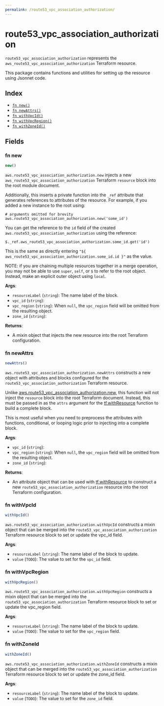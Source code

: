 ```yaml
---
permalink: /route53_vpc_association_authorization/
---
```


# route53_vpc_association_authorization

`route53_vpc_association_authorization` represents the `aws_route53_vpc_association_authorization` Terraform resource.



This package contains functions and utilities for setting up the resource using Jsonnet code.


## Index

* [`fn new()`](#fn-new)
* [`fn newAttrs()`](#fn-newattrs)
* [`fn withVpcId()`](#fn-withvpcid)
* [`fn withVpcRegion()`](#fn-withvpcregion)
* [`fn withZoneId()`](#fn-withzoneid)

## Fields

### fn new

```ts
new()
```


`aws.route53_vpc_association_authorization.new` injects a new `aws_route53_vpc_association_authorization` Terraform `resource`
block into the root module document.

Additionally, this inserts a private function into the `_ref` attribute that generates references to attributes of the
resource. For example, if you added a new instance to the root using:

    # arguments omitted for brevity
    aws.route53_vpc_association_authorization.new('some_id')

You can get the reference to the `id` field of the created `aws.route53_vpc_association_authorization` using the reference:

    $._ref.aws_route53_vpc_association_authorization.some_id.get('id')

This is the same as directly entering `"${ aws_route53_vpc_association_authorization.some_id.id }"` as the value.

NOTE: if you are chaining multiple resources together in a merge operation, you may not be able to use `super`, `self`,
or `$` to refer to the root object. Instead, make an explicit outer object using `local`.

**Args**:
  - `resourceLabel` (`string`): The name label of the block.
  - `vpc_id` (`string`): 
  - `vpc_region` (`string`):  When `null`, the `vpc_region` field will be omitted from the resulting object.
  - `zone_id` (`string`): 

**Returns**:
- A mixin object that injects the new resource into the root Terraform configuration.


### fn newAttrs

```ts
newAttrs()
```


`aws.route53_vpc_association_authorization.newAttrs` constructs a new object with attributes and blocks configured for the `route53_vpc_association_authorization`
Terraform resource.

Unlike [aws.route53_vpc_association_authorization.new](#fn-route53vpcassociationauthorizationnew), this function will not inject the `resource`
block into the root Terraform document. Instead, this must be passed in as the `attrs` argument for the
[tf.withResource](https://github.com/tf-libsonnet/core/tree/main/docs#fn-withresource) function to build a complete block.

This is most useful when you need to preprocess the attributes with functions, conditional, or looping logic prior to
injecting into a complete block.

**Args**:
  - `vpc_id` (`string`): 
  - `vpc_region` (`string`):  When `null`, the `vpc_region` field will be omitted from the resulting object.
  - `zone_id` (`string`): 

**Returns**:
  - An attribute object that can be used with [tf.withResource](https://github.com/tf-libsonnet/core/tree/main/docs#fn-withresource) to construct a new `route53_vpc_association_authorization` resource into the root Terraform configuration.


### fn withVpcId

```ts
withVpcId()
```

`aws.route53_vpc_association_authorization.withVpcId` constructs a mixin object that can be merged into the `route53_vpc_association_authorization`
Terraform resource block to set or update the vpc_id field.



**Args**:
  - `resourceLabel` (`string`): The name label of the block to update.
  - `value` (`TODO`): The value to set for the `vpc_id` field.


### fn withVpcRegion

```ts
withVpcRegion()
```

`aws.route53_vpc_association_authorization.withVpcRegion` constructs a mixin object that can be merged into the `route53_vpc_association_authorization`
Terraform resource block to set or update the vpc_region field.



**Args**:
  - `resourceLabel` (`string`): The name label of the block to update.
  - `value` (`TODO`): The value to set for the `vpc_region` field.


### fn withZoneId

```ts
withZoneId()
```

`aws.route53_vpc_association_authorization.withZoneId` constructs a mixin object that can be merged into the `route53_vpc_association_authorization`
Terraform resource block to set or update the zone_id field.



**Args**:
  - `resourceLabel` (`string`): The name label of the block to update.
  - `value` (`TODO`): The value to set for the `zone_id` field.
